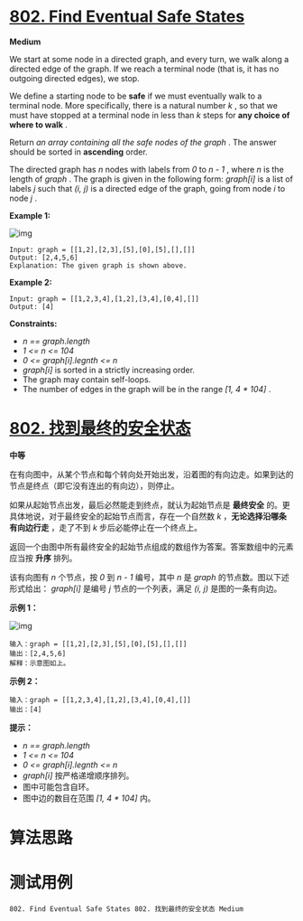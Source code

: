 # [802. Find Eventual Safe States][enTitle]

**Medium**

We start at some node in a directed graph, and every turn, we walk along a directed edge of the graph. If we reach a terminal node (that is, it has no outgoing directed edges), we stop.

We define a starting node to be **safe**  if we must eventually walk to a terminal node. More specifically, there is a natural number  *k* , so that we must have stopped at a terminal node in less than  *k*  steps for **any choice of where to walk** .

Return  *an array containing all the safe nodes of the graph* . The answer should be sorted in **ascending**  order.

The directed graph has  *n*  nodes with labels from  *0*  to  *n - 1* , where  *n*  is the length of  *graph* . The graph is given in the following form:  *graph[i]*  is a list of labels  *j*  such that  *(i, j)*  is a directed edge of the graph, going from node  *i*  to node  *j* .



**Example 1:** 

![img](https://s3-lc-upload.s3.amazonaws.com/uploads/2018/03/17/picture1.png)

```
Input: graph = [[1,2],[2,3],[5],[0],[5],[],[]]
Output: [2,4,5,6]
Explanation: The given graph is shown above.

```

**Example 2:** 

```
Input: graph = [[1,2,3,4],[1,2],[3,4],[0,4],[]]
Output: [4]

```



**Constraints:** 

-  *n == graph.length*  
-  *1 <= n <= 104*  
-  *0 <= graph[i].legnth <= n*  
-  *graph[i]*  is sorted in a strictly increasing order. 
- The graph may contain self-loops. 
- The number of edges in the graph will be in the range  *[1, 4 * 104]* .


# [802. 找到最终的安全状态][cnTitle]

**中等**

在有向图中，从某个节点和每个转向处开始出发，沿着图的有向边走。如果到达的节点是终点（即它没有连出的有向边），则停止。

如果从起始节点出发，最后必然能走到终点，就认为起始节点是 **最终安全**  的。更具体地说，对于最终安全的起始节点而言，存在一个自然数  *k*  ，**无论选择沿哪条有向边行走**  ，走了不到  *k*  步后必能停止在一个终点上。

返回一个由图中所有最终安全的起始节点组成的数组作为答案。答案数组中的元素应当按 **升序**  排列。

该有向图有  *n*  个节点，按  *0*  到  *n - 1*  编号，其中  *n*  是  *graph*  的节点数。图以下述形式给出： *graph[i]*  是编号  *j*  节点的一个列表，满足  *(i, j)*  是图的一条有向边。





**示例 1：** 

![img](https://s3-lc-upload.s3.amazonaws.com/uploads/2018/03/17/picture1.png)

```
输入：graph = [[1,2],[2,3],[5],[0],[5],[],[]]
输出：[2,4,5,6]
解释：示意图如上。

```

**示例 2：** 

```
输入：graph = [[1,2,3,4],[1,2],[3,4],[0,4],[]]
输出：[4]

```



**提示：** 

-  *n == graph.length*  
-  *1 <= n <= 104*  
-  *0 <= graph[i].legnth <= n*  
-  *graph[i]*  按严格递增顺序排列。 
- 图中可能包含自环。 
- 图中边的数目在范围  *[1, 4 * 104]*  内。








# 算法思路

# 测试用例
```
802. Find Eventual Safe States 802. 找到最终的安全状态 Medium
```

[enTitle]: https://leetcode.com/problems/find-eventual-safe-states/
[cnTitle]: https://leetcode-cn.com/problems/find-eventual-safe-states/
